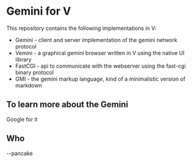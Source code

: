 # Gemini for V

This repository contains the following implementations in V:

* Gemini - client and server implementation of the gemini network protocol
* Vemini - a graphical gemini browser written in V using the native UI library
* FastCGI - api to communicate with the webserver using the fast-cgi binary protocol
* GMI - the gemini markup language, kind of a minimalistic version of markdown

## To learn more about the Gemini

Google for it

## Who

--pancake

